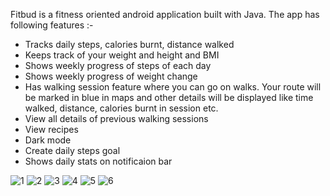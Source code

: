Fitbud is a fitness oriented android application built with Java. The app has following features :-
- Tracks daily steps, calories burnt, distance walked
- Keeps track of your weight and height and BMI
- Shows weekly progress of steps of each day
- Shows weekly progress of weight change
- Has walking session feature where you can go on walks. Your route will be marked in blue in maps and other details will be displayed like time walked, distance, calories burnt in session etc.
- View all details of previous walking sessions
- View recipes
- Dark mode
- Create daily steps goal
- Shows daily stats on notificaion bar

![1](https://user-images.githubusercontent.com/57085768/219954726-df7a0c33-d0d1-4b09-a67d-eee18ecf748a.jpeg)
![2](https://user-images.githubusercontent.com/57085768/219954729-5e708b70-e5ff-4367-bf67-81b9b118a55c.jpeg)
![3](https://user-images.githubusercontent.com/57085768/219954733-10264e73-d9e5-480a-9e60-e8916fecdec2.jpeg)
![4](https://user-images.githubusercontent.com/57085768/219954739-22881e10-e1d4-45c9-bec5-d0b9008e1f9d.jpeg)
![5](https://user-images.githubusercontent.com/57085768/219954741-17735b20-8a8a-4e7b-8b7d-d4f6ba8e72a6.jpeg)
![6](https://user-images.githubusercontent.com/57085768/219954746-fa777d2c-9a80-475b-9b10-ec293249082c.jpeg)
